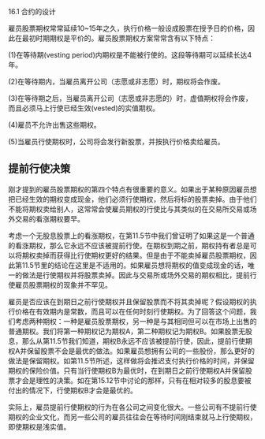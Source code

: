 16.1 合约的设计

雇员股票期权常常延续10~15年之久，执行价格一般设成股票在授予日的价格，因此在最初时期期权是平价的。雇员股票期权方案常常含有以下特点：

(1)在等待期(vesting period)内期权是不能被行使的。这段等待期可以延续长达4年。

(2)在等待期内，当雇员离开公司（志愿或非志愿）时，期权将会作废。

(3)在等待期之后，当雇员离开公司（志愿或非志愿的）时，虚值期权将会作废，而且必须马上行使已经生效(vested)的实值期权。

(4)雇员不允许出售这些期权。

(5)当雇员行使期权时，公司将会发行新股票，并按执行价格卖给雇员。

## 提前行使决策

刚才提到的雇员股票期权的第四个特点有很重要的意义。如果出于某种原因雇员想把已经生效的期权变成现金，他们必须行使期权，然后将标的股票卖掉。由于他们不能将期权卖给别人，这常常会使雇员期权的行使比与其类似的在交易所交易或场外交易的看涨期权要早。


考虑一个无股息股票上的看涨期权，在第11.5节中我们曾证明了如果这是一个普通的看涨期权，那么它永远不应该被提前行使。在期权到期之前，期权持有者总是可以将期权卖掉而获得比行使期权更好的结果。但是由于不能卖掉雇员股票期权，因此第11.5节里的结论在这里是不适用的。如果雇员想将期权的值变成现金的话，唯一的做法是行使期权并将股票卖掉。因此与交易所或场外交易的期权相比，提前行使雇员股票期权的现象并不罕见。

雇员是否应该在到期日之前行使期权并且保留股票而不将其卖掉呢？假设期权的执行价格在有效期内是常数，而且可以在任何时刻行使期权。为了回答这个问题，我们考虑两种期权：一种是雇员股票期权，另一种是与其相同但可以在市场上出售的普通期权。我们将第一种期权记为期权A，第二种期权记为期权B。如果股票无股息，那么从第11.5节我们知道，期权B永远不应该被提前行使，因此，提前行使期权A并保留股票不会是最优的做法。如果雇员想拥有公司的一些股份，那么更好的做法是保留期权。如第11.5节所述，这样做将会推迟支付执行价格的时间，并保留期权的保险价值。只有当行使期权B为最优时，在到期日之前行使期权A并保留股票才会是理性的决策。如在第15.12节中讨论的那样，只有在相对较多的股息要被付出的情况下，行使期权B才会是最优的。

实际上，雇员提前行使期权的行为在各公司之间变化很大。一些公司有不提前行使期权的企业文化，而另一些公司的雇员往往会在等待时间刚结束就马上行使期权，即使期权是浅实值。